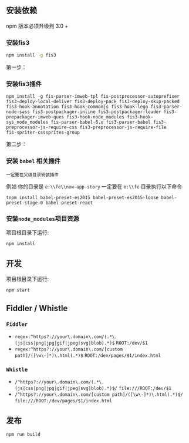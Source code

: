 
## 安装依赖

npm 版本必须升级到 3.0 +

### 安装fis3

```sh
npm install -g fis3
```
第一步：
### 安装fis3插件

```命令行输入
npm install -g fis-parser-imweb-tpl fis-postprocessor-autoprefixer fis3-deploy-local-deliver fis3-deploy-pack fis3-deploy-skip-packed fis3-hook-annotation fis3-hook-commonjs fis3-hook-lego fis3-parser-node-sass fis3-postpackager-inline fis3-postpackager-loader fis3-prepackager-imweb-ques fis3-hook-node_modules fis3-hook-sys_node_modules fis-parser-babel-6.x fis3-parser-babel fis3-preprocessor-js-require-css fis3-preprocessor-js-require-file
fis-spriter-csssprites-group
```
第二步：
### 安装 `babel` 相关插件

`一定要在父级目录安装插件`

例如 你的目录是 `e:\\fe\\now-app-story`
一定要在 `e:\\fe` 目录执行以下命令

```
tnpm install babel-preset-es2015 babel-preset-es2015-loose babel-preset-stage-0 babel-preset-react
```

### 安装`node_modules`项目资源

项目根目录下运行:

```sh
npm install
```

## 开发

项目根目录下运行:

```sh
npm start
```

## Fiddler / Whistle

### `Fiddler`

- `regex:^https?://your\.domain\.com/(.*\.(js|css|png|jpg|gif|jpeg|svg|blob).*)$` `ROOT:/dev/$1`
- `regex:^https?://your\.domain\.com/[custom path]/([\w\-]*)\.html(.*)$` `ROOT:/dev/pages/$1/index.html`

### `Whistle`

- `/^https?://your\.domain\.com/(.*\.(js|css|png|jpg|gif|jpeg|svg|blob).*)$/` `file:///ROOT:/dev/$1`
- `/^https?://your\.domain\.com/[custom path]/([\w\-]*)\.html(.*)$/` `file:///ROOT:/dev/pages/$1/index.html`

## 发布

```sh
npm run build
```
